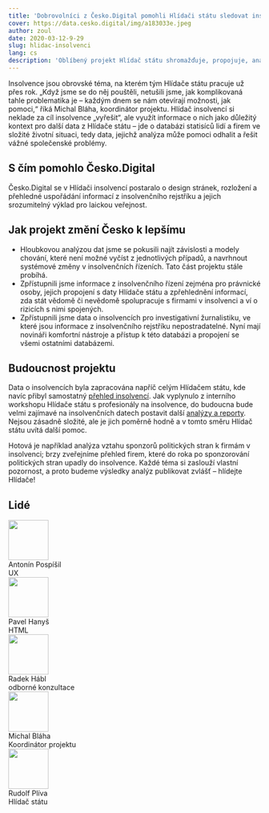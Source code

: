 ```yaml
---
title: 'Dobrovolníci z Česko.Digital pomohli Hlídači státu sledovat insolvence'
cover: https://data.cesko.digital/img/a183033e.jpeg
author: zoul
date: 2020-03-12-9-29
slug: hlidac-insolvenci
lang: cs
description: 'Oblíbený projekt Hlídač státu shromažďuje, propojuje, analyzuje a prezentuje důležitá data o fungování veřejné správy, například uzavřené smlouvy, veřejné zakázky nebo dotace. Cílem projektu je nabídnout „datový rentgen“ pro odhalování špatně viditelných problémů, a jedním z důležitých dílků této skládačky jsou data o insolvencích, která Česko.Digital pomohlo do Hlídače státu přidat.'
---
```


Insolvence jsou obrovské téma, na kterém tým Hlídače státu pracuje už přes rok. „Když jsme se do něj pouštěli, netušili jsme, jak komplikovaná tahle problematika je – každým dnem se nám otevírají možnosti, jak pomoci,“ říká Michal Bláha, koordinátor projektu. Hlídač insolvencí si neklade za cíl insolvence „vyřešit“, ale využít informace o nich jako důležitý kontext pro další data z Hlídače státu – jde o databázi statisíců lidí a firem ve složité životní situaci, tedy data, jejichž analýza může pomoci odhalit a řešit vážné společenské problémy.

## S čím pomohlo Česko.Digital

Česko.Digital se v Hlídači insolvencí postaralo o design stránek, rozložení a přehledné uspořádání informací z insolvenčního rejstříku a jejich srozumitelný výklad pro laickou veřejnost.

## Jak projekt změní Česko k lepšímu

- Hloubkovou analýzou dat jsme se pokusili najít závislosti a modely chování, které není možné vyčíst z jednotlivých případů, a navrhnout systémové změny v insolvenčních řízeních. Tato část projektu stále probíhá.
- Zpřístupnili jsme informace z insolvenčního řízení zejména pro právnické osoby, jejich propojení s daty Hlídače státu a zpřehlednění informací, zda stát vědomě či nevědomě spolupracuje s firmami v insolvenci a ví o rizicích s nimi spojených.
- Zpřístupnili jsme data o insolvencích pro investigativní žurnalistiku, ve které jsou informace z insolvenčního rejstříku nepostradatelné. Nyní mají novináři komfortní nástroje a přístup k této databázi a propojení se všemi ostatními databázemi.

## Budoucnost projektu

Data o insolvencích byla zapracována napříč celým Hlídačem státu, kde navíc přibyl samostatný [přehled insolvencí](https://www.hlidacstatu.cz/insolvence). Jak vyplynulo z interního workshopu Hlídače státu s profesionály na insolvence, do budoucna bude velmi zajímavé na insolvenčních datech postavit další [analýzy a reporty](https://www.hlidacstatu.cz/reporty). Nejsou zásadně složité, ale je jich poměrně hodně a v tomto směru Hlídač státu uvítá další pomoc.

Hotová je například analýza vztahu sponzorů politických stran k firmám v insolvenci; brzy zveřejníme přehled firem, které do roka po sponzorování politických stran upadly do insolvence. Každé téma si zaslouží vlastní pozornost, a proto budeme výsledky analýz publikovat zvlášť – hlídejte Hlídače!

## Lidé

<div class="volunteers">
    <div class="volunteer">
        <img width="80px" height="80px" src="https://data.cesko.digital/img/bffe0410.jpg" alt=""/>
        <div class="name">Antonín Pospíšil</div>
        <div class="note">UX</div>
    </div>
    <div class="volunteer">
        <img width="80px" height="80px" src="https://data.cesko.digital/img/74933ab6.png" alt=""/>
        <div class="name">Pavel Hanyš</div>
        <div class="note">HTML</div>
    </div>
    <div class="volunteer">
        <img width="80px" height="80px" src="https://data.cesko.digital/img/04e4b28e.jpg" alt=""/>
        <div class="name">Radek Hábl</div>
        <div class="note">odborné konzultace</div>
    </div>
    <div class="volunteer">
        <img width="80px" height="80px" src="https://data.cesko.digital/img/21e78b92.jpg" alt=""/>
        <div class="name">Michal Bláha</div>
        <div class="note">Koordinátor projektu</div>
    </div>
    <div class="volunteer">
        <img width="80px" height="80px" src="https://data.cesko.digital/img/75fc25cc.jpeg" alt=""/>
        <div class="name">Rudolf Plíva</div>
        <div class="note">Hlídač státu</div>
    </div>
</div>
